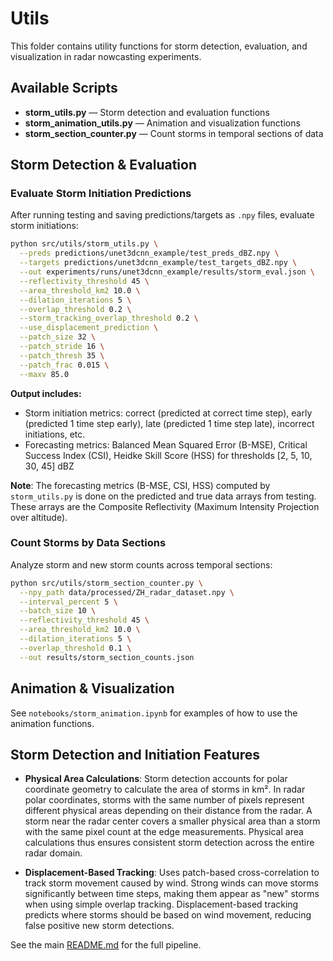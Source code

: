 # Utils

This folder contains utility functions for storm detection, evaluation, and visualization in radar nowcasting experiments.

## Available Scripts

- **storm_utils.py** — Storm detection and evaluation functions
- **storm_animation_utils.py** — Animation and visualization functions  
- **storm_section_counter.py** — Count storms in temporal sections of data

## Storm Detection & Evaluation

### Evaluate Storm Initiation Predictions

After running testing and saving predictions/targets as `.npy` files, evaluate storm initiations:

```bash
python src/utils/storm_utils.py \
  --preds predictions/unet3dcnn_example/test_preds_dBZ.npy \
  --targets predictions/unet3dcnn_example/test_targets_dBZ.npy \
  --out experiments/runs/unet3dcnn_example/results/storm_eval.json \
  --reflectivity_threshold 45 \
  --area_threshold_km2 10.0 \
  --dilation_iterations 5 \
  --overlap_threshold 0.2 \
  --storm_tracking_overlap_threshold 0.2 \
  --use_displacement_prediction \
  --patch_size 32 \
  --patch_stride 16 \
  --patch_thresh 35 \
  --patch_frac 0.015 \
  --maxv 85.0
```

**Output includes:**
- Storm initiation metrics: correct (predicted at correct time step), early (predicted 1 time step early), late (predicted 1 time step late), incorrect initiations, etc.
- Forecasting metrics: Balanced Mean Squared Error (B-MSE), Critical Success Index (CSI), Heidke Skill Score (HSS) for thresholds [2, 5, 10, 30, 45] dBZ

**Note**: The forecasting metrics (B-MSE, CSI, HSS) computed by `storm_utils.py` is done on the predicted and true data arrays from testing. These arrays are the Composite Reflectivity (Maximum Intensity Projection over altitude).

### Count Storms by Data Sections

Analyze storm and new storm counts across temporal sections:

```bash
python src/utils/storm_section_counter.py \
  --npy_path data/processed/ZH_radar_dataset.npy \
  --interval_percent 5 \
  --batch_size 10 \
  --reflectivity_threshold 45 \
  --area_threshold_km2 10.0 \
  --dilation_iterations 5 \
  --overlap_threshold 0.1 \
  --out results/storm_section_counts.json
```

## Animation & Visualization

See `notebooks/storm_animation.ipynb` for examples of how to use the animation functions.

## Storm Detection and Initiation Features

- **Physical Area Calculations**: Storm detection accounts for polar coordinate geometry to calculate the area of storms in km². In radar polar coordinates, storms with the same number of pixels represent different physical areas depending on their distance from the radar. A storm near the radar center covers a smaller physical area than a storm with the same pixel count at the edge measurements. Physical area calculations thus ensures consistent storm detection across the entire radar domain.

- **Displacement-Based Tracking**: Uses patch-based cross-correlation to track storm movement caused by wind. Strong winds can move storms significantly between time steps, making them appear as "new" storms when using simple overlap tracking. Displacement-based tracking predicts where storms should be based on wind movement, reducing false positive new storm detections.

See the main [README.md](../../README.md) for the full pipeline.
